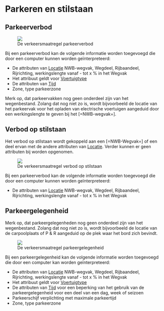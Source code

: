 # Parkeren en stilstaan



## Parkeerverbod

<figure>
<img src="./hoofdstukken/media/parkeerverbod.PNG">
<figcaption>De verkeersmaatregel parkeerverbod</caption>
</figure>

Bij een parkeerverbod kan de volgende informatie worden toegevoegd die door een computer kunnen worden geïnterpreteerd:
* De attributen van [Locatie](#locatie) NWB-wegvak, Wegdeel, Rijbaandeel, Rijrichting, werkingslengte vanaf - tot x % in het Wegvak
* Het attribuut geldt voor [Voertuigtype](#voertuigtypen) 
* De attributen van [Tijd](#tijd)
* Zone, type parkeerzone

Merk op, dat parkeervakken nog geen onderdeel zijn van het wegenbestand. Zolang dat nog niet zo is, wordt bijvoorbeeld de locatie van het parkeervak voor het opladen van electrische voertuigen aangeduid door een werkingslengte te geven bij het [=NWB-wegvak=]. 


## Verbod op stilstaan
Het verbod op stilstaan wordt gekoppeld aan een [=NWB-Wegvak=] of een deel ervan met de andere attributen van [Locatie](#locatie). Verder kunnen er geen attributen bij worden opgenomen. 

<figure>
<img src="./hoofdstukken/media/verbodopstilstaan.PNG">
<figcaption>De verkeersmaatregel verbod op stilstaan</caption>
</figure>

Bij een parkeerverbod kan de volgende informatie worden toegevoegd die door een computer kunnen worden geïnterpreteerd:
* De attributen van [Locatie](#locatie) NWB-wegvak, Wegdeel, Rijbaandeel, Rijrichting, werkingslengte vanaf - tot x % in het Wegvak

## Parkeergelegenheid
Merk op, dat parkeergelegenheden nog geen onderdeel zijn van het wegenbestand. Zolang dat nog niet zo is, wordt bijvoorbeeld de locatie van de carpoolplaats of P & R aangeduid op de plek waar het bord zich bevindt.

<figure>
<img src="./hoofdstukken/media/parkeergelegenheid.PNG">
<figcaption>De verkeersmaatregel parkeergelegenheid</caption>
</figure>

Bij een parkeergelegenheid kan de volgende informatie worden toegevoegd die door een computer kan worden geïnterpreteerd:
* De attributen van [Locatie](#locatie) NWB-wegvak, Wegdeel, Rijbaandeel, Rijrichting, werkingslengte vanaf - tot x % in het Wegvak
* Het attribuut geldt voor [Voertuigtype](#voertuigtypen) 
* De attributen van [Tijd](#tijd) voor een beperking van het gebruik van de parkeergelegenheid voor een deel van een dag, week of seizoen
* Parkeerschijf verplichting met maximale parkeertijd
* Zone, type parkeerzone